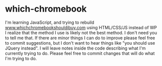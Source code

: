 # which-chromebook
I'm learning JavaScript, and trying to rebuild www.whichchromebookshouldibuy.com using HTML/CSS/JS instead of WP
I realize that the method I use is likely not the best method. I don't need you to tell me that. If there are minor things I can do to improve please feel free to commit suggestions, but I don't want to hear things like "you should use JQuery instead".
I will leave notes inside the code describing what I'm currently trying to do. Please feel free to commit changes that will do what I'm trying to do.

